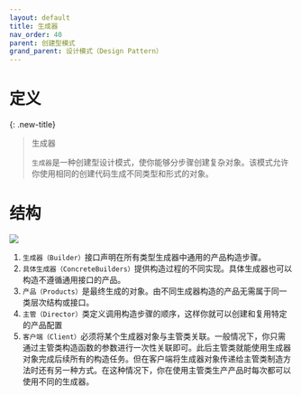 ```yaml
---
layout: default
title: 生成器
nav_order: 40
parent: 创建型模式
grand_parent: 设计模式（Design Pattern）
---
```


# 定义

{: .new-title}
> 生成器
> 
> `生成器`是一种创建型设计模式，使你能够分步骤创建复杂对象。该模式允许你使用相同的创建代码生成不同类型和形式的对象。

# 结构

![](https://cdn.jsdelivr.net/gh/guosonglu/images@master/blog-img/20230208101612.png)

1. `生成器（Builder）`接口声明在所有类型生成器中通用的产品构造步骤。
2. `具体生成器（ConcreteBuilders）`提供构造过程的不同实现。具体生成器也可以构造不遵循通用接口的产品。
3. `产品（Products）`是最终生成的对象。由不同生成器构造的产品无需属于同一类层次结构或接口。
4. `主管（Director）`类定义调用构造步骤的顺序，这样你就可以创建和复用特定的产品配置
5. `客户端（Client）`必须将某个生成器对象与主管类关联。一般情况下，你只需通过主管类构造函数的参数进行一次性关联即可。此后主管类就能使用生成器对象完成后续所有的构造任务。但在客户端将生成器对象传递给主管类制造方法时还有另一种方式。在这种情况下，你在使用主管类生产产品时每次都可以使用不同的生成器。


